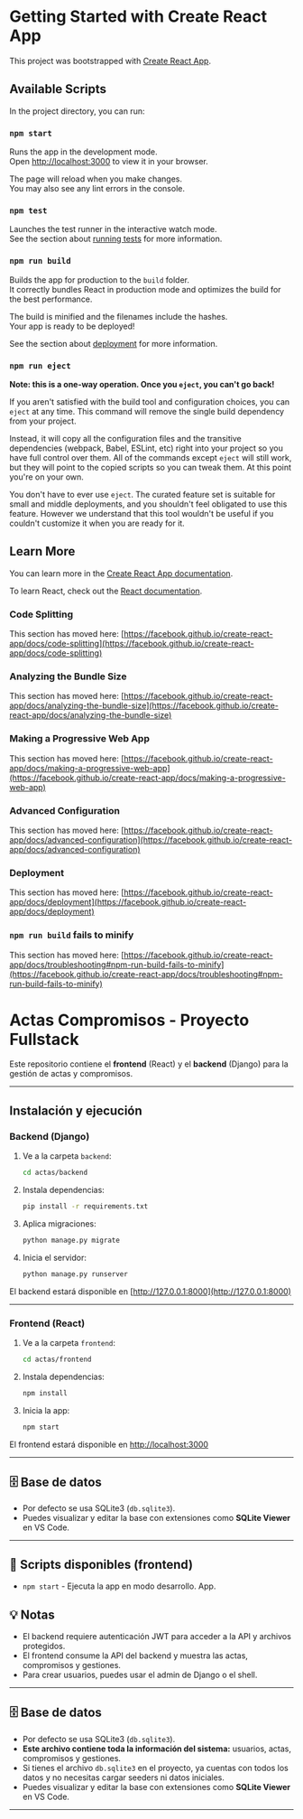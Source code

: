# Getting Started with Create React App

This project was bootstrapped with [Create React App](https://github.com/facebook/create-react-app).

## Available Scripts

In the project directory, you can run:

### `npm start`

Runs the app in the development mode.\
Open [http://localhost:3000](http://localhost:3000) to view it in your browser.

The page will reload when you make changes.\
You may also see any lint errors in the console.

### `npm test`

Launches the test runner in the interactive watch mode.\
See the section about [running tests](https://facebook.github.io/create-react-app/docs/running-tests) for more information.

### `npm run build`

Builds the app for production to the `build` folder.\
It correctly bundles React in production mode and optimizes the build for the best performance.

The build is minified and the filenames include the hashes.\
Your app is ready to be deployed!

See the section about [deployment](https://facebook.github.io/create-react-app/docs/deployment) for more information.

### `npm run eject`

**Note: this is a one-way operation. Once you `eject`, you can't go back!**

If you aren't satisfied with the build tool and configuration choices, you can `eject` at any time. This command will remove the single build dependency from your project.

Instead, it will copy all the configuration files and the transitive dependencies (webpack, Babel, ESLint, etc) right into your project so you have full control over them. All of the commands except `eject` will still work, but they will point to the copied scripts so you can tweak them. At this point you're on your own.

You don't have to ever use `eject`. The curated feature set is suitable for small and middle deployments, and you shouldn't feel obligated to use this feature. However we understand that this tool wouldn't be useful if you couldn't customize it when you are ready for it.

## Learn More

You can learn more in the [Create React App documentation](https://facebook.github.io/create-react-app/docs/getting-started).

To learn React, check out the [React documentation](https://reactjs.org/).

### Code Splitting

This section has moved here: [https://facebook.github.io/create-react-app/docs/code-splitting](https://facebook.github.io/create-react-app/docs/code-splitting)

### Analyzing the Bundle Size

This section has moved here: [https://facebook.github.io/create-react-app/docs/analyzing-the-bundle-size](https://facebook.github.io/create-react-app/docs/analyzing-the-bundle-size)

### Making a Progressive Web App

This section has moved here: [https://facebook.github.io/create-react-app/docs/making-a-progressive-web-app](https://facebook.github.io/create-react-app/docs/making-a-progressive-web-app)

### Advanced Configuration

This section has moved here: [https://facebook.github.io/create-react-app/docs/advanced-configuration](https://facebook.github.io/create-react-app/docs/advanced-configuration)

### Deployment

This section has moved here: [https://facebook.github.io/create-react-app/docs/deployment](https://facebook.github.io/create-react-app/docs/deployment)

### `npm run build` fails to minify

This section has moved here: [https://facebook.github.io/create-react-app/docs/troubleshooting#npm-run-build-fails-to-minify](https://facebook.github.io/create-react-app/docs/troubleshooting#npm-run-build-fails-to-minify)


# Actas Compromisos - Proyecto Fullstack

Este repositorio contiene el **frontend** (React) y el **backend** (Django) para la gestión de actas y compromisos.

---

## Instalación y ejecución

### Backend (Django)

1. Ve a la carpeta `backend`:
   ```bash
   cd actas/backend
   ```

2. Instala dependencias:
   ```bash
   pip install -r requirements.txt
   ```

3. Aplica migraciones:
   ```bash
   python manage.py migrate
   ```

4. Inicia el servidor:
   ```bash
   python manage.py runserver
   ```

El backend estará disponible en [http://127.0.0.1:8000](http://127.0.0.1:8000)

---

### Frontend (React)

1. Ve a la carpeta `frontend`:
   ```bash
   cd actas/frontend
   ```

2. Instala dependencias:
   ```bash
   npm install
   ```

3. Inicia la app:
   ```bash
   npm start
   ```

El frontend estará disponible en [http://localhost:3000](http://localhost:3000)

---

## 🗄️ Base de datos

- Por defecto se usa SQLite3 (`db.sqlite3`).
- Puedes visualizar y editar la base con extensiones como **SQLite Viewer** en VS Code.

---

## 📝 Scripts disponibles (frontend)

- `npm start` - Ejecuta la app en modo desarrollo.
App.


## 💡 Notas

- El backend requiere autenticación JWT para acceder a la API y archivos protegidos.
- El frontend consume la API del backend y muestra las actas, compromisos y gestiones.
- Para crear usuarios, puedes usar el admin de Django o el shell.

---

## 🗄️ Base de datos

- Por defecto se usa SQLite3 (`db.sqlite3`).
- **Este archivo contiene toda la información del sistema:** usuarios, actas, compromisos y gestiones.
- Si tienes el archivo `db.sqlite3` en el proyecto, ya cuentas con todos los datos y no necesitas cargar seeders ni datos iniciales.
- Puedes visualizar y editar la base con extensiones como **SQLite Viewer** en VS Code.

---